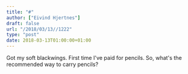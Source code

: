 ```yaml
---
title: "#"
author: ["Eivind Hjertnes"]
draft: false
url: "/2018/03/13//1222"
type: "post"
date: 2018-03-13T01:00:00+01:00
---
```


Got my soft blackwings. First time I've paid for pencils. So, what's the
recommended way to carry pencils?
